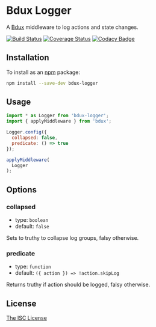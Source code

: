 # Bdux Logger

A [Bdux](https://github.com/Intai/bdux) middleware to log actions and state changes.

[![Build Status](https://app.travis-ci.com/Intai/bdux-logger.svg?branch=master)](https://app.travis-ci.com/Intai/bdux-logger)
[![Coverage Status](https://coveralls.io/repos/github/Intai/bdux-logger/badge.svg?branch=master)](https://coveralls.io/github/Intai/bdux-logger?branch=master)
[![Codacy Badge](https://app.codacy.com/project/badge/Grade/fce29f8b6ec848a18c0016bda4e6f903)](https://www.codacy.com/gh/Intai/bdux-logger/dashboard?utm_source=github.com&amp;utm_medium=referral&amp;utm_content=Intai/bdux-logger&amp;utm_campaign=Badge_Grade)

## Installation
To install as an [npm](https://www.npmjs.com/) package:
```sh
npm install --save-dev bdux-logger
```

## Usage
```javascript
import * as Logger from 'bdux-logger';
import { applyMiddleware } from 'bdux';

Logger.config({
  collapsed: false,
  predicate: () => true
});

applyMiddleware(
  Logger
);
```

## Options
### collapsed
- type: `boolean`
- default: `false`

Sets to truthy to collapse log groups, falsy otherwise.

### predicate
- type: `function`
- default: `({ action }) => !action.skipLog`

Returns truthy if action should be logged, falsy otherwise.

## License
[The ISC License](./LICENSE.md)
